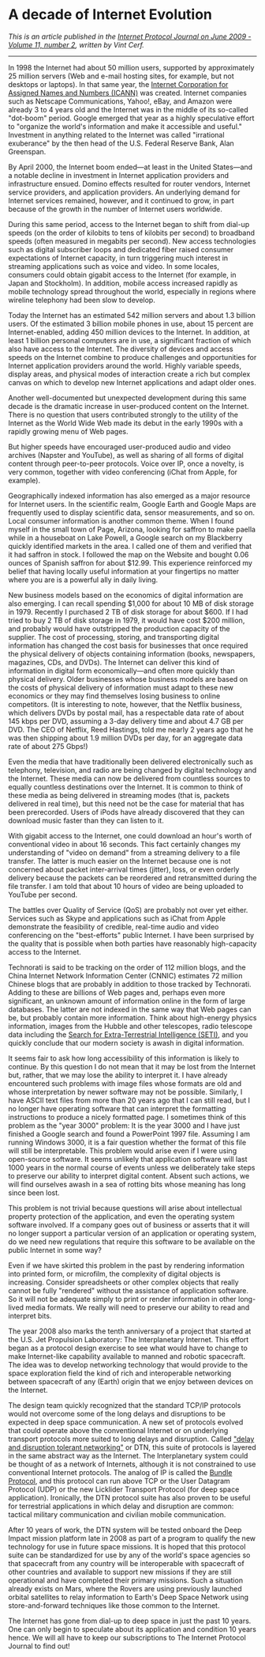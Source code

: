 # A decade of Internet Evolution

*This is an article published in the [Internet Protocol Journal on June 2009 - Volume 11, number 2](https://www.cisco.com/c/en/us/about/press/internet-protocol-journal/back-issues/table-contents-40/112-evolution.html), written by Vint Cerf.*

---

In 1998 the Internet had about 50 million users, supported by approximately 25 million servers (Web and e-mail hosting sites, for example, but not desktops or laptops). In that same year, the [Internet Corporation for Assigned Names and Numbers (ICANN)](https://www.cisco.com/web/about/ac123/ac147/archived_issues/ipj_10-4/104_future.html) was created. Internet companies such as Netscape Communications, Yahoo!, eBay, and Amazon were already 3 to 4 years old and the Internet was in the middle of its so-called "dot-boom" period. Google emerged that year as a highly speculative effort to "organize the world's information and make it accessible and useful." Investment in anything related to the Internet was called "irrational exuberance" by the then head of the U.S. Federal Reserve Bank, Alan Greenspan.

By April 2000, the Internet boom ended—at least in the United States—and a notable decline in investment in Internet application providers and infrastructure ensued. Domino effects resulted for router vendors, Internet service providers, and application providers. An underlying demand for Internet services remained, however, and it continued to grow, in part because of the growth in the number of Internet users worldwide.

During this same period, access to the Internet began to shift from dial-up speeds (on the order of kilobits to tens of kilobits per second) to broadband speeds (often measured in megabits per second). New access technologies such as digital subscriber loops and dedicated fiber raised consumer expectations of Internet capacity, in turn triggering much interest in streaming applications such as voice and video. In some locales, consumers could obtain gigabit access to the Internet (for example, in Japan and Stockholm). In addition, mobile access increased rapidly as mobile technology spread throughout the world, especially in regions where wireline telephony had been slow to develop.

Today the Internet has an estimated 542 million servers and about 1.3 billion users. Of the estimated 3 billion mobile phones in use, about 15 percent are Internet-enabled, adding 450 million devices to the Internet. In addition, at least 1 billion personal computers are in use, a significant fraction of which also have access to the Internet. The diversity of devices and access speeds on the Internet combine to produce challenges and opportunities for Internet application providers around the world. Highly variable speeds, display areas, and physical modes of interaction create a rich but complex canvas on which to develop new Internet applications and adapt older ones.

Another well-documented but unexpected development during this same decade is the dramatic increase in user-produced content on the Internet. There is no question that users contributed strongly to the utility of the Internet as the World Wide Web made its debut in the early 1990s with a rapidly growing menu of Web pages.

But higher speeds have encouraged user-produced audio and video archives (Napster and YouTube), as well as sharing of all forms of digital content through peer-to-peer protocols. Voice over IP, once a novelty, is very common, together with video conferencing (iChat from Apple, for example).

Geographically indexed information has also emerged as a major resource for Internet users. In the scientific realm, Google Earth and Google Maps are frequently used to display scientific data, sensor measurements, and so on. Local consumer information is another common theme. When I found myself in the small town of Page, Arizona, looking for saffron to make paella while in a houseboat on Lake Powell, a Google search on my Blackberry quickly identified markets in the area. I called one of them and verified that it had saffron in stock. I followed the map on the Website and bought 0.06 ounces of Spanish saffron for about $12.99. This experience reinforced my belief that having locally useful information at your fingertips no matter where you are is a powerful ally in daily living.

New business models based on the economics of digital information are also emerging. I can recall spending $1,000 for about 10 MB of disk storage in 1979. Recently I purchased 2 TB of disk storage for about $600. If I had tried to buy 2 TB of disk storage in 1979, it would have cost $200 million, and probably would have outstripped the production capacity of the supplier. The cost of processing, storing, and transporting digital information has changed the cost basis for businesses that once required the physical delivery of objects containing information (books, newspapers, magazines, CDs, and DVDs). The Internet can deliver this kind of information in digital form economically—and often more quickly than physical delivery. Older businesses whose business models are based on the costs of physical delivery of information must adapt to these new economics or they may find themselves losing business to online competitors. (It is interesting to note, however, that the Netflix business, which delivers DVDs by postal mail, has a respectable data rate of about 145 kbps per DVD, assuming a 3-day delivery time and about 4.7 GB per DVD. The CEO of Netflix, Reed Hastings, told me nearly 2 years ago that he was then shipping about 1.9 million DVDs per day, for an aggregate data rate of about 275 Gbps!)

Even the media that have traditionally been delivered electronically such as telephony, television, and radio are being changed by digital technology and the Internet. These media can now be delivered from countless sources to equally countless destinations over the Internet. It is common to think of these media as being delivered in streaming modes (that is, packets delivered in real time), but this need not be the case for material that has been prerecorded. Users of iPods have already discovered that they can download music faster than they can listen to it.

With gigabit access to the Internet, one could download an hour's worth of conventional video in about 16 seconds. This fact certainly changes my understanding of "video on demand" from a streaming delivery to a file transfer. The latter is much easier on the Internet because one is not concerned about packet inter-arrival times (jitter), loss, or even orderly delivery because the packets can be reordered and retransmitted during the file transfer. I am told that about 10 hours of video are being uploaded to YouTube per second.

The battles over Quality of Service (QoS) are probably not over yet either. Services such as Skype and applications such as iChat from Apple demonstrate the feasibility of credible, real-time audio and video conferencing on the "best-efforts" public Internet. I have been surprised by the quality that is possible when both parties have reasonably high-capacity access to the Internet.

Technorati is said to be tracking on the order of 112 million blogs, and the China Internet Network Information Center (CNNIC) estimates 72 million Chinese blogs that are probably in addition to those tracked by Technorati. Adding to these are billions of Web pages and, perhaps even more significant, an unknown amount of information online in the form of large databases. The latter are not indexed in the same way that Web pages can be, but probably contain more information. Think about high-energy physics information, images from the Hubble and other telescopes, radio telescope data including the [Search for Extra-Terrestrial Intelligence (SETI)](http://www.seti.org/), and you quickly conclude that our modern society is awash in digital information.

It seems fair to ask how long accessibility of this information is likely to continue. By this question I do not mean that it may be lost from the Internet but, rather, that we may lose the ability to interpret it. I have already encountered such problems with image files whose formats are old and whose interpretation by newer software may not be possible. Similarly, I have ASCII text files from more than 20 years ago that I can still read, but I no longer have operating software that can interpret the formatting instructions to produce a nicely formatted page. I sometimes think of this problem as the "year 3000" problem: It is the year 3000 and I have just finished a Google search and found a PowerPoint 1997 file. Assuming I am running Windows 3000, it is a fair question whether the format of this file will still be interpretable. This problem would arise even if I were using open-source software. It seems unlikely that application software will last 1000 years in the normal course of events unless we deliberately take steps to preserve our ability to interpret digital content. Absent such actions, we will find ourselves awash in a sea of rotting bits whose meaning has long since been lost.

This problem is not trivial because questions will arise about intellectual property protection of the application, and even the operating system software involved. If a company goes out of business or asserts that it will no longer support a particular version of an application or operating system, do we need new regulations that require this software to be available on the public Internet in some way?

Even if we have skirted this problem in the past by rendering information into printed form, or microfilm, the complexity of digital objects is increasing. Consider spreadsheets or other complex objects that really cannot be fully "rendered" without the assistance of application software. So it will not be adequate simply to print or render information in other long-lived media formats. We really will need to preserve our ability to read and interpret bits.

The year 2008 also marks the tenth anniversary of a project that started at the U.S. Jet Propulsion Laboratory: The Interplanetary Internet. This effort began as a protocol design exercise to see what would have to change to make Internet-like capability available to manned and robotic spacecraft. The idea was to develop networking technology that would provide to the space exploration field the kind of rich and interoperable networking between spacecraft of any (Earth) origin that we enjoy between devices on the Internet.

The design team quickly recognized that the standard TCP/IP protocols would not overcome some of the long delays and disruptions to be expected in deep space communication. A new set of protocols evolved that could operate above the conventional Internet or on underlying transport protocols more suited to long delays and disruption. Called ["delay and disruption tolerant networking"](ftp://ftp.rfc-editor.org/in-notes/rfc4838.txt) or DTN, this suite of protocols is layered in the same abstract way as the Internet. The Interplanetary system could be thought of as a network of Internets, although it is not constrained to use conventional Internet protocols. The analog of IP is called the [Bundle Protocol](ftp://ftp.rfc-editor.org/in-notes/rfc5050.txt), and this protocol can run above TCP or the User Datagram Protocol (UDP) or the new Licklider Transport Protocol (for deep space application). Ironically, the DTN protocol suite has also proven to be useful for terrestrial applications in which delay and disruption are common: tactical military communication and civilian mobile communication.

After 10 years of work, the DTN system will be tested onboard the Deep Impact mission platform late in 2008 as part of a program to qualify the new technology for use in future space missions. It is hoped that this protocol suite can be standardized for use by any of the world's space agencies so that spacecraft from any country will be interoperable with spacecraft of other countries and available to support new missions if they are still operational and have completed their primary missions. Such a situation already exists on Mars, where the Rovers are using previously launched orbital satellites to relay information to Earth's Deep Space Network using store-and-forward techniques like those common to the Internet.

The Internet has gone from dial-up to deep space in just the past 10 years. One can only begin to speculate about its application and condition 10 years hence. We will all have to keep our subscriptions to The Internet Protocol Journal to find out!